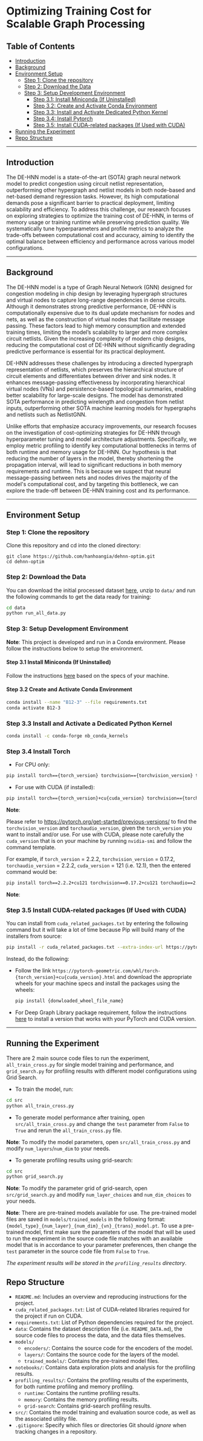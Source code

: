 # Optimizing Training Cost for  Scalable Graph Processing

## Table of Contents
- [Introduction](#introduction)
- [Background](#background)
- [Environment Setup](#environment-setup)
  - [Step 1: Clone the repository](#step-1-clone-the-repository)
  - [Step 2: Download the Data](#step-2-download-the-data)
  - [Step 3: Setup Development Environment](#step-3-setup-development-environment)
    - [Step 3.1: Install Miniconda (If Uninstalled)](#step-31-install-miniconda-if-uninstalled)
    - [Step 3.2: Create and Activate Conda Environment](#step-32-create-and-activate-conda-environment)
    - [Step 3.3: Install and Activate Dedicated Python Kernel](#step-33-install-and-activate-dedicated-python-kernel)
    - [Step 3.4: Install Pytorch](#step-34-install-pytorch)
    - [Step 3.5: Install CUDA-related packages (If Used with CUDA)](#step-35-install-cuda-related-packages-if-used-with-cuda)
- [Running the Experiment](#running-the-experiment)
- [Repo Structure](#repo-structure)

---

## Introduction

The DE-HNN model is a state-of-the-art (SOTA) graph neural network model to predict congestion using circuit netlist representation, outperforming other hypergraph and netlist models in both node-based and net-based demand regression tasks. However, its high computational demands pose a significant barrier to practical deployment, limiting scalability and efficiency. To address this challenge, our research focuses on exploring strategies to optimize the training cost of DE-HNN, in terms of memory usage or training runtime while preserving prediction quality. We systematically tune hyperparameters and profile metrics to analyze the trade-offs between computational cost and accuracy, aiming to identify the optimal balance between efficiency and performance across various model configurations.

---

## Background

The DE-HNN model is a type of Graph Neural Network (GNN) designed for congestion modeling in chip design by leveraging hypergraph structures and virtual nodes to capture long-range dependencies in dense circuits. Although it demonstrates strong predictive performance, DE-HNN is computationally expensive due to its dual update mechanism for nodes and nets, as well as the construction of virtual nodes that facilitate message passing. These factors lead to high memory consumption and extended training times, limiting the model’s scalability to larger and more complex circuit netlists. Given the increasing complexity of modern chip designs, reducing the computational cost of DE-HNN without significantly degrading predictive performance is essential for its practical deployment.

DE-HNN addresses these challenges by introducing a directed hypergraph representation of netlists, which preserves the hierarchical structure of circuit elements and differentiates between driver and sink nodes. It enhances message-passing effectiveness by incorporating hierarchical virtual nodes (VNs) and persistence-based topological summaries, enabling better scalability for large-scale designs. The model has demonstrated SOTA performance in predicting wirelength and congestion from netlist inputs, outperforming other SOTA machine learning models for hypergraphs and netlists such as NetlistGNN.

Unlike efforts that emphasize accuracy improvements, our research focuses on the investigation of cost-optimizing strategies for DE-HNN through hyperparameter tuning and model architecture adjustments. Specifically, we employ metric profiling to identify key computational bottlenecks in terms of both runtime and memory usage for DE-HNN. Our hypothesis is that reducing the number of layers in the model, thereby shortening the propagation interval, will lead to significant reductions in both memory requirements and runtime. This is because we suspect that neural message-passing between nets and nodes drives the majority of the model's computational cost, and by targeting this bottleneck, we can explore the trade-off between DE-HNN training cost and its performance.

---

## Environment Setup

### Step 1: Clone the repository

Clone this repository and cd into the cloned directory:

```
git clone https://github.com/hanhoangia/dehnn-optim.git
cd dehnn-optim
```

### Step 2: Download the Data

You can download the initial processed dataset [here](https://zenodo.org/records/14599896/files/superblue.zip?download=1), unzip to `data/` and run the following commands to get the data ready for training:

```bash
cd data
python run_all_data.py
```


### Step 3: Setup Development Environment

**Note**: This project is developed and run in a Conda environment. Please follow the instructions below to setup the environment.

#### Step 3.1 Install Miniconda (If Uninstalled)

Follow the instructions [here](https://docs.anaconda.com/miniconda/install/) based on the specs of your machine.

#### Step 3.2 Create and Activate Conda Environment

```bash
conda install --name "B12-3" --file requirements.txt
conda activate B12-3
```

### Step 3.3 Install and Activate a Dedicated Python Kernel

```bash
conda install -c conda-forge nb_conda_kernels
```

### Step 3.4 Install  Torch

- For CPU only:

```bash
pip install torch=={torch_version} torchvision=={torchvision_version} torchaudio=={torchaudio_version}
```

- For use with CUDA (if installed):

```bash
pip install torch=={torch_version}+cu{cuda_version} torchvision=={torchvision_version}+cu{cuda_version} torchaudio=={torchaudio_version} --extra-index-url https://download.pytorch.org/whl/cu{cuda_version}
```

**Note**: 

Please refer to https://pytorch.org/get-started/previous-versions/ to find the `torchvision_version` and `torchaudio_version`, given the `torch_version` you want to install and/or use. For use with CUDA, please note carefully the `cuda_version` that is on your machine by running `nvidia-smi` and follow the command template.

For example, if `torch_version` = 2.2.2, `torchvision_version` = 0.17.2, `torchaudio_version` = 2.2.2, `cuda_version` = 121 (i.e. 12.1), then the entered command would be:

```bash
pip install torch==2.2.2+cu121 torchvision==0.17.2+cu121 torchaudio==2.2.2 --extra-index-url https://download.pytorch.org/whl/cu121
```

**Note**: 

### Step 3.5 Install  CUDA-related packages (If  Used with CUDA)

You can install from `cuda_related_packages.txt` by entering the following command but it will take a lot of time because Pip will build many of the installers from source:

```bash
pip install -r cuda_related_packages.txt --extra-index-url https://pytorch-geometric.com/whl/torch-{torch_version}+cu{cuda_version}.html
```

Instead, do the following: 

- Follow the link `https://pytorch-geometric.com/whl/torch-{torch_version}+cu{cuda_version}.html` and download the appropriate wheels for your machine specs and install the packages using the wheels:

  

  ```bash
  pip install {donwloaded_wheel_file_name}
  ```


- For Deep Graph Library package requirement, follow the instructions [here](https://www.dgl.ai/pages/start.html) to install a version that works with your PyTorch and CUDA version.

---

## Running the Experiment

There are 2 main source code files to run the experiment, `all_train_cross.py` for single model training and performance, and `grid_search.py` for profiling results with different model configurations using Grid Search.

- To train the model, run:

```bash
cd src
python all_train_cross.py
```

- To generate model performance after training, open `src/all_train_cross.py` and change the `test` parameter from `False` to `True` and rerun the `all_train_cross.py` file.

**Note**: To modify the model parameters, open `src/all_train_cross.py` and modify `num_layers`/`num_dim` to your needs.

- To generate profiling results using grid-search:

```bash
cd src
python grid_search.py
```

**Note**: To modify the parameter grid of grid-search, open `src/grid_search.py` and modify `num_layer_choices` and `num_dim_choices` to your needs.

**Note**: There are pre-trained models available for use. The pre-trained model files are saved in `models/trained_models` in the following format: `{model_type}_{num_layer}_{num_dim}_{vn}_{trans}_model.pt`. To use a pre-trained model, first make sure the parameters of the model that will be used to run the experiment in the source code file matches with an available model that is in accordance to your parameter preferences, then change the `test` parameter in the source code file from `False` to `True`.

*The experiment results will be stored in the `profiling_results` directory*.

## Repo Structure

- `README.md`: Includes an overview and reproducing instructions for the project.
- `cuda_related_packages.txt`: List of CUDA-related libraries required for the project if run on CUDA.
- `requirements.txt`: List of Python dependencies required for the project.
- `data`: Contains the dataset description file (i.e. `README_DATA.md`), the source code files to process the data, and the data files themselves.
- `models/`
  - `encoders/`: Contains the source code for the encoders of the model.
  - `layers/`:  Contains the source code for the layers of the model.
  - `trained_models/`: Contains the pre-trained model files.
- `notebooks/`: Contains data exploration plots and analysis for the profiling results.
- `profiling_results/`: Contains the profiling results of the experiments, for both runtime profiling and memory profiling.
  - `runtime`: Contains the runtime profiling results.
  - `memory`: Contains the memory profiling results.
  - `grid-search`: Contains grid-search profiling results.
- `src/`: Contains the model training and evaluation source code, as well as the associated utility file.
- `.gitignore`:  Specify which files or directories Git should *ignore* when tracking changes in a repository.
